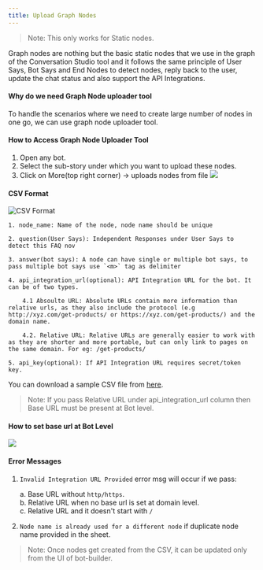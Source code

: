 ```yaml
---
title: Upload Graph Nodes
---
```


>Note: This only works for Static nodes.

Graph nodes are nothing but the basic static nodes that we use in the graph of the Conversation Studio tool and it follows the same principle of User Says, Bot Says and End Nodes to detect nodes, reply back to the user, update the chat status and also support the API Integrations.

#### Why do we need Graph Node uploader tool
To handle the scenarios where we need to create large number of nodes in one go, we can use graph node uploader tool.

#### How to Access Graph Node Uploader Tool

1. Open any bot.
2. Select the sub-story under which you want to upload these nodes.
3. Click on More(top right corner) -> uploads nodes from file 
![](assets/access-graph-node-uploader-tool.gif)


#### CSV Format
![CSV Format](assets/faq_node_csv_format.png)

```
1. node_name: Name of the node, node name should be unique

2. question(User Says): Independent Responses under User Says to detect this FAQ nov

3. answer(bot says): A node can have single or multiple bot says, to pass multiple bot says use `<m>` tag as delimiter

4. api_integration_url(optional): API Integration URL for the bot. It can be of two types.

    4.1 Absoulte URL: Absolute URLs contain more information than relative urls, as they also include the protocol (e.g http://xyz.com/get-products/ or https://xyz.com/get-products/) and the domain name.

    4.2. Relative URL: Relative URLs are generally easier to work with as they are shorter and more portable, but can only link to pages on the same domain. For eg: /get-products/

5. api_key(optional): If API Integration URL requires secret/token key.
```

You can download a sample CSV file from [here](assets/FAQ_Uploader.csv).

>Note: If you pass Relative URL under api_integration_url column then Base URL must be present at Bot level.

#### How to set base url at Bot Level
![](assets/set_base_url_at_bot_level.gif)

#### Error Messages

1. `Invalid Integration URL Provided` error msg will occur if we pass:

    a. Base URL without `http/https`.  
    b. Relative URL when no base url is set at domain level.  
    c. Relative URL and it doesn't start with `/`

2. `Node name is already used for a different node` if duplicate node name provided in the sheet.

>Note: Once nodes get created from the CSV, it can be updated only from the UI of bot-builder.
